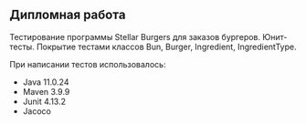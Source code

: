 Дипломная работа
----------------
Тестирование программы Stellar Burgers для заказов бургеров.
Юнит-тесты.
Покрытие тестами классов Bun, Burger, Ingredient, IngredientType.

При написании тестов использовалось:
   - Java 11.0.24
   - Maven 3.9.9
   - Junit 4.13.2
   - Jacoco
